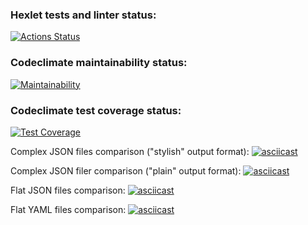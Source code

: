 ### Hexlet tests and linter status:
[![Actions Status](https://github.com/AlexMusin/python-project-lvl2/workflows/hexlet-check/badge.svg)](https://github.com/AlexMusin/python-project-lvl2/actions)

### Codeclimate maintainability status:
[![Maintainability](https://api.codeclimate.com/v1/badges/96a074d3b1b64a420963/maintainability)](https://codeclimate.com/github/AlexMusin/python-project-lvl2/maintainability)

### Codeclimate test coverage status:
[![Test Coverage](https://api.codeclimate.com/v1/badges/96a074d3b1b64a420963/test_coverage)](https://codeclimate.com/github/AlexMusin/python-project-lvl2/test_coverage)

Complex JSON files comparison ("stylish" output format):
[![asciicast](https://asciinema.org/a/FXvrUJpmu9ZPng7UeawnlCZCM.svg)](https://asciinema.org/a/FXvrUJpmu9ZPng7UeawnlCZCM)

Complex JSON filer comparison ("plain" output format):
[![asciicast](https://asciinema.org/a/1dM2RdXHM3vc23eXwUXXHAYEJ.svg)](https://asciinema.org/a/1dM2RdXHM3vc23eXwUXXHAYEJ)

Flat JSON files comparison:
[![asciicast](https://asciinema.org/a/O7PNd8aoat5E9frWohSZnLXYj.svg)](https://asciinema.org/a/O7PNd8aoat5E9frWohSZnLXYj)

Flat YAML files comparison:
[![asciicast](https://asciinema.org/a/IRPLAz1qxoN6woFG3r2fGAanj.svg)](https://asciinema.org/a/IRPLAz1qxoN6woFG3r2fGAanj)